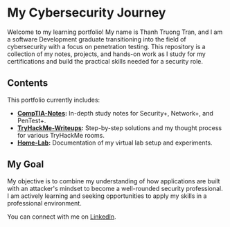 # My Cybersecurity Journey

Welcome to my learning portfolio! My name is Thanh Truong Tran, and I am a software Development graduate transitioning into the field of cybersecurity with a focus on penetration testing.
This repository is a collection of my notes, projects, and hands-on work as I study for my certifications and build the practical skills needed for a security role.

## Contents
This portfolio currently includes:

* **[CompTIA-Notes](./CompTIA-Notes):** In-depth study notes for Security+, Network+, and PenTest+.
* **[TryHackMe-Writeups](./TryHackMe-Writeups):** Step-by-step solutions and my thought process for various TryHackMe rooms.
* **[Home-Lab](./Home-Lab):** Documentation of my virtual lab setup and experiments.

## My Goal

My objective is to combine my understanding of how applications are built with an attacker's mindset to become a well-rounded security professional. I am actively learning and seeking opportunities to apply my skills in a professional environment.

You can connect with me on [LinkedIn](my-linkedin-url).
